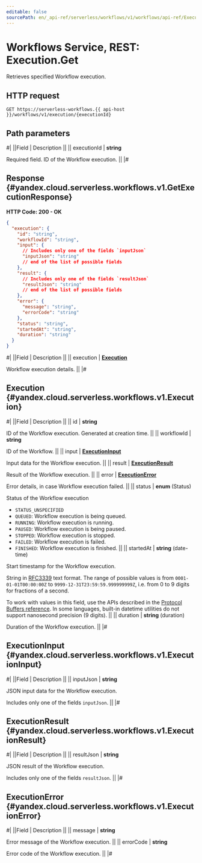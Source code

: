 ```yaml
---
editable: false
sourcePath: en/_api-ref/serverless/workflows/v1/workflows/api-ref/Execution/get.md
---
```


# Workflows Service, REST: Execution.Get

Retrieves specified Workflow execution.

## HTTP request

```
GET https://serverless-workflows.{{ api-host }}/workflows/v1/execution/{executionId}
```

## Path parameters

#|
||Field | Description ||
|| executionId | **string**

Required field. ID of the Workflow execution. ||
|#

## Response {#yandex.cloud.serverless.workflows.v1.GetExecutionResponse}

**HTTP Code: 200 - OK**

```json
{
  "execution": {
    "id": "string",
    "workflowId": "string",
    "input": {
      // Includes only one of the fields `inputJson`
      "inputJson": "string"
      // end of the list of possible fields
    },
    "result": {
      // Includes only one of the fields `resultJson`
      "resultJson": "string"
      // end of the list of possible fields
    },
    "error": {
      "message": "string",
      "errorCode": "string"
    },
    "status": "string",
    "startedAt": "string",
    "duration": "string"
  }
}
```

#|
||Field | Description ||
|| execution | **[Execution](#yandex.cloud.serverless.workflows.v1.Execution)**

Workflow execution details. ||
|#

## Execution {#yandex.cloud.serverless.workflows.v1.Execution}

#|
||Field | Description ||
|| id | **string**

ID of the Workflow execution. Generated at creation time. ||
|| workflowId | **string**

ID of the Workflow. ||
|| input | **[ExecutionInput](#yandex.cloud.serverless.workflows.v1.ExecutionInput)**

Input data for the Workflow execution. ||
|| result | **[ExecutionResult](#yandex.cloud.serverless.workflows.v1.ExecutionResult)**

Result of the Workflow execution. ||
|| error | **[ExecutionError](#yandex.cloud.serverless.workflows.v1.ExecutionError)**

Error details, in case Workflow execution failed. ||
|| status | **enum** (Status)

Status of the Workflow execution

- `STATUS_UNSPECIFIED`
- `QUEUED`: Workflow execution is being queued.
- `RUNNING`: Workflow execution is running.
- `PAUSED`: Workflow execution is being paused.
- `STOPPED`: Workflow execution is stopped.
- `FAILED`: Workflow execution is failed.
- `FINISHED`: Workflow execution is finished. ||
|| startedAt | **string** (date-time)

Start timestamp for the Workflow execution.

String in [RFC3339](https://www.ietf.org/rfc/rfc3339.txt) text format. The range of possible values is from
`0001-01-01T00:00:00Z` to `9999-12-31T23:59:59.999999999Z`, i.e. from 0 to 9 digits for fractions of a second.

To work with values in this field, use the APIs described in the
[Protocol Buffers reference](https://developers.google.com/protocol-buffers/docs/reference/overview).
In some languages, built-in datetime utilities do not support nanosecond precision (9 digits). ||
|| duration | **string** (duration)

Duration of the Workflow execution. ||
|#

## ExecutionInput {#yandex.cloud.serverless.workflows.v1.ExecutionInput}

#|
||Field | Description ||
|| inputJson | **string**

JSON input data for the Workflow execution.

Includes only one of the fields `inputJson`. ||
|#

## ExecutionResult {#yandex.cloud.serverless.workflows.v1.ExecutionResult}

#|
||Field | Description ||
|| resultJson | **string**

JSON result of the Workflow execution.

Includes only one of the fields `resultJson`. ||
|#

## ExecutionError {#yandex.cloud.serverless.workflows.v1.ExecutionError}

#|
||Field | Description ||
|| message | **string**

Error message of the Workflow execution. ||
|| errorCode | **string**

Error code of the Workflow execution. ||
|#